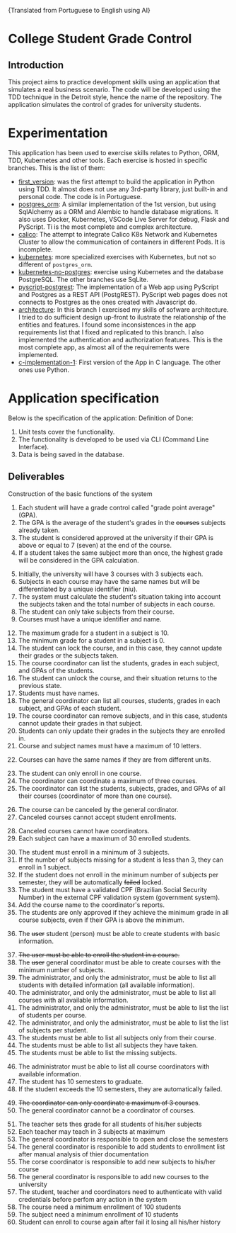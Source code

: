 {Translated from Portuguese to English using AI}
# College Student Grade Control
## Introduction
This project aims to practice development skills using an application that simulates a real business scenario.
The code will be developed using the TDD technique in the Detroit style, hence the name of the repository.
The application simulates the control of grades for university students.

# Experimentation
This application has been used to exercise skills relates to Python, ORM, TDD, Kubernetes and other tools. Each exercise is hosted in specific branches. This is the list of them:
- [first_version](https://github.com/douglasdcm/tdd_detroid/tree/first_version): was the first attempt to build the application in Python using TDD. It almost does not use any 3rd-party library, just built-in and personal code. The code is in Portuguese.
- [postgres_orm](https://github.com/douglasdcm/tdd_detroid/tree/postgres_orm): A similar implementation of the 1st version, but using SqlAlchemy as a ORM and Alembic to handle database migrations. It also uses Docker, Kubernetes, VSCode Live Server for debug, Flask and PyScript. Ti is the most complete and complex architecture.
- [calico](https://github.com/douglasdcm/tdd_detroid/tree/calico): The attempt to integrate Calico K8s Network and Kubernetes Cluster to allow the communication of containers in different Pods. It is incomplete.
- [kubernetes](https://github.com/douglasdcm/tdd_detroid/tree/kubernetes): more specialized exercises with Kubernetes, but not so different of `postgres_orm`.
- [kubernetes-no-postgres](https://github.com/douglasdcm/tdd_detroid/tree/kubernetes-no-postgrest): exercise using Kubernetes and the database PostgreSQL. The other branches use SqLite.
- [pyscript-postgrest](https://github.com/douglasdcm/tdd_detroid/tree/pyscript-postgrest): The implementation of a Web app using PyScript and Postgres as a REST API (PostgREST). PyScript web pages does not connects to Postgres as the ones created with Javascript do.
- [architecture](https://github.com/douglasdcm/tdd_detroid/tree/architecture): In this branch I exercised my skills of sofware architecture. I tried to do sufficient design up-front to ilustrate the relationship of the entities and features. I found some inconsistences in the app requirements list that I fixed and replicated to this branch. I also implemented the authentication and authorization features. This is the most complete app, as almost all of the requirements were implemented.
- [c-implementation-1](https://github.com/douglasdcm/tdd_detroid/tree/c-implementation-1): First version of the App in C language. The other ones use Python. 

# Application specification

Below is the specification of the application:
Definition of Done:
1. Unit tests cover the functionality.
2. The functionality is developed to be used via CLI (Command Line Interface).
3. Data is being saved in the database.
## Deliverables
Construction of the basic functions of the system
1. Each student will have a grade control called "grade point average" (GPA).
2. The GPA is the average of the student's grades in the ~~courses~~ subjects already taken.
3. The student is considered approved at the university if their GPA is above or equal to 7 (seven) at the end of the course.
4. If a student takes the same subject more than once, the highest grade will be considered in the GPA calculation.
<!-- Required setup to allow enrollments -->
5. Initially, the university will have 3 courses with 3 subjects each.
6. Subjects in each course may have the same names but will be differentiated by a unique identifier (niu).
7. The system must calculate the student's situation taking into account the subjects taken and the total number of subjects in each course.
8. The student can only take subjects from their course.
9. Courses must have a unique identifier and name.
<!-- 
Same as requirement 6
10. ~~Course~~ Subject names can be the same, but the unique identifier for each ~~course~~ subject must be different. -->
<!-- 
Same as requirement 6
11. A course cannot have two subjects with the same name, even if the niu is different. -->
12. The maximum grade for a student in a subject is 10.
13. The minimum grade for a student in a subject is 0.
14. The student can lock the course, and in this case, they cannot update their grades or the subjects taken.
15.  The course coordinator can list the students, grades in each subject, and GPAs of the students.
16. The student can unlock the course, and their situation returns to the previous state.
17. Students must have names.
18. The general coordinator can list all courses, students, grades in each subject, and GPAs of each student.
19. The course coordinator can remove subjects, and in this case, students cannot update their grades in that subject.
20. Students can only update their grades in the subjects they are enrolled in.
21. Course and subject names must have a maximum of 10 letters.
<!-- What are units? Not clear -->
22. Courses can have the same names if they are from different units.
<!-- The student can do it any time. Don't need to wait the next semester -->
23. The student can only enroll in one course.
24. The coordinator can coordinate a maximum of three courses.
25. The coordinator can list the students, subjects, grades, and GPAs of all their courses (coordinator of more than one course).
<!-- this requirement wasn't informing the actor. Figured out while making the diagrams of use cases -->
<!-- 26. The course can be canceled. -->
26. The course can be canceled by the general cordinator.
27. Canceled courses cannot accept student enrollments.
<!-- How o set coordinators? -->
28. Canceled courses cannot have coordinators.
29. Each subject can have a maximum of 30 enrolled students.
<!-- ... 3 subjects per semester -->
30. The student must enroll in a minimum of 3 subjects.
31. If the number of subjects missing for a student is less than 3, they can enroll in 1 subject.
32. If the student does not enroll in the minimum number of subjects per semester, they will be automatically ~~failed~~ locked.
33. The student must have a validated CPF (Brazilian Social Security Number) in the external CPF validation system (government system).
34. Add the course name to the coordinator's reports.
35. The students are only approved if they achieve the minimum grade in all course subjects, even if their GPA is above the minimum.
<!-- The user can create student with cpf and name. Considering DONE -->
36. The ~~user~~ student (person) must be able to create students with basic information.
<!-- The basic information is enough for enrollment -->
37. ~~The user must be able to enroll the student in a course.~~
38. The ~~user~~ general coordinator must be able to create courses with the minimum number of subjects.
39. The administrator, and only the administrator, must be able to list all students with detailed information (all available information).
40. The administrator, and only the administrator, must be able to list all courses with all available information.
41. The administrator, and only the administrator, must be able to list the list of students per course.
42. The administrator, and only the administrator, must be able to list the list of subjects per student.
43. The students must be able to list all subjects only from their course.
44. The students must be able to list all subjects they have taken.
45. The students must be able to list the missing subjects.
<!-- The course coordinator is not an entity yet. What are his/her properties? -->
46. The administrator must be able to list all course coordinators with available information.
47. The student has 10 semesters to graduate.
48. If the student exceeds the 10 semesters, they are automatically failed.
<!-- Duplicated with requirement 24 -->
49. ~~The coordinator can only coordinate a maximum of 3 courses~~.
50. The general coordinator cannot be a coordinator of courses.
<!-- # Features add after architecture analisys
These features were introduced after analysis in architecture and specifications. Some features does not make sense without them: -->
51. The teacher sets thes grade for all students of his/her subjects
52. Each teacher may teach in 3 subjects at maximum
53. The general coordinator is responsible to open and close the semesters
54. The general coordinator is responible to add students to enrollment list after manual analysis of thier documentation
55. The corse coordinator is responsible to add new subjects to his/her course
56. The general coordinator is responsible to add new courses to the university
57. The student, teacher and coordinators need to authenticate with valid credentials before perfom any action in the system
58. The course need a minimum enrollment of 100 students
59. The subject need a minimum enrollment of 10 students
60. Student can enroll to course again after fail it losing all his/her history
